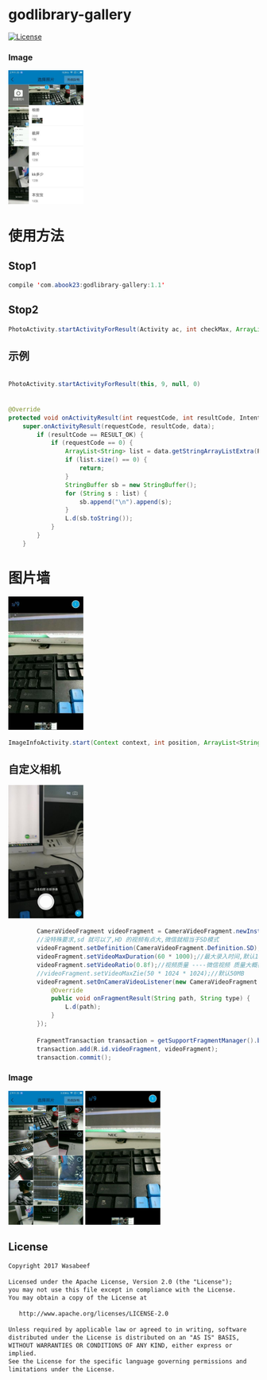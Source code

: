 godlibrary-gallery
======================
[![License](https://img.shields.io/badge/license-Apache%202-blue.svg)](https://www.apache.org/licenses/LICENSE-2.0)

### Image
<img src="art/1.png" width="30%">

# 使用方法

## Stop1
```java
compile 'com.abook23:godlibrary-gallery:1.1'
```
## Stop2
```java
PhotoActivity.startActivityForResult(Activity ac, int checkMax, ArrayList<String> checkPath, int resultCode)
```
## 示例
```java

PhotoActivity.startActivityForResult(this, 9, null, 0)


@Override
protected void onActivityResult(int requestCode, int resultCode, Intent data) {
    super.onActivityResult(requestCode, resultCode, data);
        if (resultCode == RESULT_OK) {
            if (requestCode == 0) {
                ArrayList<String> list = data.getStringArrayListExtra(PhotoActivity.DATA);
                if (list.size() == 0) {
                    return;
                }
                StringBuffer sb = new StringBuffer();
                for (String s : list) {
                    sb.append("\n").append(s);
                }
                L.d(sb.toString());
            }
        }
    }
```
# 图片墙

<img src="art/5.png" width="30%">

```java
ImageInfoActivity.start(Context context, int position, ArrayList<String> urls)
```
## 自定义相机

<img src="art/4.png" width="30%">

```java
        CameraVideoFragment videoFragment = CameraVideoFragment.newInstance();
        //没特殊要求,sd 就可以了,HD 的视频有点大,微信就相当于SD模式
        videoFragment.setDefinition(CameraVideoFragment.Definition.SD);
        videoFragment.setVideoMaxDuration(60 * 1000);//最大录入时间,默认10s
        videoFragment.setVideoRatio(0.8f);//视频质量 ----微信视频 质量大概在 0.8f 左右, 要清晰一点,就调节大一些
        //videoFragment.setVideoMaxZie(50 * 1024 * 1024);//默认50MB
        videoFragment.setOnCameraVideoListener(new CameraVideoFragment.OnCameraVideoListener() {
            @Override
            public void onFragmentResult(String path, String type) {
                L.d(path);
            }
        });

        FragmentTransaction transaction = getSupportFragmentManager().beginTransaction();
        transaction.add(R.id.videoFragment, videoFragment);
        transaction.commit();
```

### Image
<img src="art/2.png" width="30%">
<img src="art/3.png" width="30%">

License
-------

    Copyright 2017 Wasabeef

    Licensed under the Apache License, Version 2.0 (the "License");
    you may not use this file except in compliance with the License.
    You may obtain a copy of the License at

       http://www.apache.org/licenses/LICENSE-2.0

    Unless required by applicable law or agreed to in writing, software
    distributed under the License is distributed on an "AS IS" BASIS,
    WITHOUT WARRANTIES OR CONDITIONS OF ANY KIND, either express or implied.
    See the License for the specific language governing permissions and
    limitations under the License.